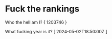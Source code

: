 # Fuck the rankings

Who the hell am I?
{ 1203746 }

What fucking year is it?
[ 2024-05-02T18:50:00Z ]
